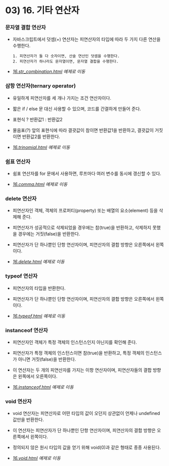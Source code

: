 # 03) 16. 기타 연산자

### 문자열 결합 연산자
- 자바스크립트에서 덧셈(+) 연산자는 피연산자의 타입에 따라 두 가지 다른 연산을 수행한다.

      1. 피연산자가 둘 다 숫자이면, 산술 연산인 덧셈을 수행한다.
      2. 피연산자가 하나라도 문자열이면, 문자열 결합을 수행한다.

- _[16.str_combination.html](https://github.com/DaaEun/Studying-JavaScript/blob/main/section02.dataType/section02.example/16.str_combination.html) 예제로 이동_

### 삼항 연산자(ternary operator)
- 유일하게 피연산자를 세 개나 가지는 조건 연산자이다.

- 짧은 if / else 문 대신 사용할 수 있으며, 코드를 간결하게 만들어 준다.

- 표현식 ? 반환값1 : 반환값2

- 물음표(?) 앞의 표현식에 따라 결괏값이 참이면 반환값1을 반환하고, 결괏값이 거짓이면 반환값2를 반환한다.

- _[16.trinomial.html](https://github.com/DaaEun/Studying-JavaScript/blob/main/section02.dataType/section02.example/16.trinomial.html) 예제로 이동_

### 쉼표 연산자
- 쉼표 연산자를 for 문에서 사용하면, 루프마다 여러 변수를 동시에 갱신할 수 있다.

- _[16.comma.html](https://github.com/DaaEun/Studying-JavaScript/blob/main/section02.dataType/section02.example/16.comma.html) 예제로 이동_

### delete 연산자
- 피연산자인 객체, 객체의 프로퍼티(property) 또는 배열의 요소(element) 등을 삭제해 준다.

- 피연산자가 성공적으로 삭제되었을 경우에는 참(true)을 반환하고, 삭제하지 못했을 경우에는 거짓(false)을 반환한다.
 
- 피연산자가 단 하나뿐인 단항 연산자이며, 피연산자의 결합 방향은 오른쪽에서 왼쪽이다.

- _[16.delete.html](https://github.com/DaaEun/Studying-JavaScript/blob/main/section02.dataType/section02.example/16.delete.html) 예제로 이동_

### typeof 연산자
- 피연산자의 타입을 반환한다.

- 피연산자가 단 하나뿐인 단항 연산자이며, 피연산자의 결합 방향은 오른쪽에서 왼쪽이다.

- _[16.typeof.html](https://github.com/DaaEun/Studying-JavaScript/blob/main/section02.dataType/section02.example/16.typeof.html) 예제로 이동_

### instanceof 연산자
- 피연산자인 객체가 특정 객체의 인스턴스인지 아닌지를 확인해 준다.
  
- 피연산자가 특정 객체의 인스턴스이면 참(true)을 반환하고, 특정 객체의 인스턴스가 아니면 거짓(false)을 반환한다.

- 이 연산자는 두 개의 피연산자를 가지는 이항 연산자이며, 피연산자들의 결합 방향은 왼쪽에서 오른쪽이다.

- _[16.instanceof.html](https://github.com/DaaEun/Studying-JavaScript/blob/main/section02.dataType/section02.example/16.instanceof.html) 예제로 이동_

### void 연산자
- void 연산자는 피연산자로 어떤 타입의 값이 오던지 상관없이 언제나 undefined 값만을 반환한다.

- 이 연산자는 피연산자가 단 하나뿐인 단항 연산자이며, 피연산자의 결합 방향은 오른쪽에서 왼쪽이다.

- 정의되지 않은 원시 타입의 값을 얻기 위해 void(0)과 같은 형태로 종종 사용된다.

- _[16.void.html](https://github.com/DaaEun/Studying-JavaScript/blob/main/section02.dataType/section02.example/16.void.html) 예제로 이동_